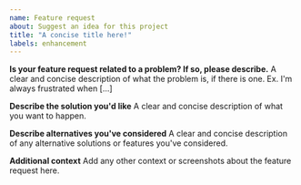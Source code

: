 ```yaml
---
name: Feature request
about: Suggest an idea for this project
title: "A concise title here!"
labels: enhancement
---
```


**Is your feature request related to a problem? If so, please describe.**
A clear and concise description of what the problem is, if there is one. Ex. I'm always frustrated when [...]

**Describe the solution you'd like**
A clear and concise description of what you want to happen.

**Describe alternatives you've considered**
A clear and concise description of any alternative solutions or features you've considered.

**Additional context**
Add any other context or screenshots about the feature request here.
